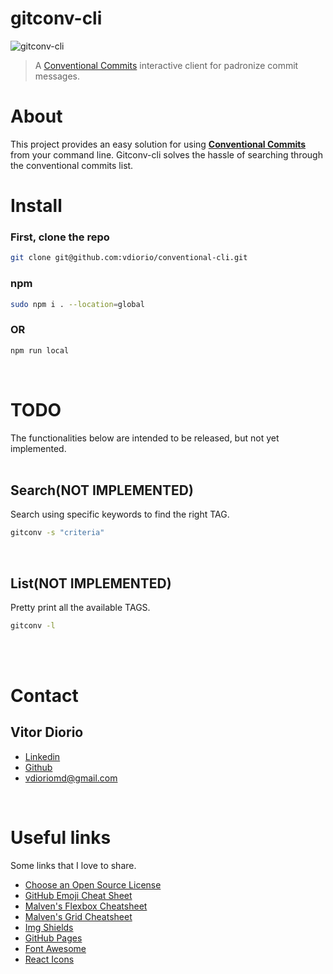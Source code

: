 # gitconv-cli

![gitconv-cli](https://media0.giphy.com/media/R6DsOlxjgVJhhurYr5/giphy.gif?cid=790b76112b7c084f996a3bee291cf11159c8a401cf21bda4&rid=giphy.gif&ct=g)

> A [Conventional Commits](https://www.conventionalcommits.org/en/v1.0.0/) interactive client for padronize commit messages.

# About

This project provides an easy solution for using [**Conventional Commits**](https://www.conventionalcommits.org/en/v1.0.0/) from your command line. Gitconv-cli solves the hassle of searching through the conventional commits list.
<br>

# Install
### First, clone the repo

```bash
git clone git@github.com:vdiorio/conventional-cli.git
```

### npm

```bash
sudo npm i . --location=global
```
### OR
```bash
npm run local
```
<br>

# TODO
The functionalities below are intended to be released, but not yet implemented.
<br><br>

## Search(NOT IMPLEMENTED)

Search using specific keywords to find the right TAG.

```bash
gitconv -s "criteria"
```
<br>

## List(NOT IMPLEMENTED)

Pretty print all the available TAGS.

```bash
gitconv -l
```
<br><br>

<!-- CONTACT -->
# Contact

## Vitor Diorio
- [Linkedin](https://www.linkedin.com/in/vitordiorio/)
- [Github](https://github.com/vdiorio)
- vdioriomd@gmail.com
<br>

<!-- ACKNOWLEDGMENTS -->
# Useful links

Some links that I love to share.

* [Choose an Open Source License](https://choosealicense.com)
* [GitHub Emoji Cheat Sheet](https://www.webpagefx.com/tools/emoji-cheat-sheet)
* [Malven's Flexbox Cheatsheet](https://flexbox.malven.co/)
* [Malven's Grid Cheatsheet](https://grid.malven.co/)
* [Img Shields](https://shields.io)
* [GitHub Pages](https://pages.github.com)
* [Font Awesome](https://fontawesome.com)
* [React Icons](https://react-icons.github.io/react-icons/search)

